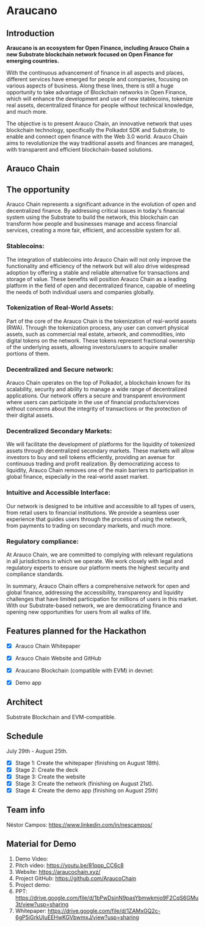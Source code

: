 # Araucano
## Introduction

**Araucano is an ecosystem for Open Finance, including Arauco Chain a new Substrate blockchain network focused on Open Finance for emerging countries.**

With the continuous advancement of finance in all aspects and places, different services have emerged for people and companies, focusing on various aspects of business. Along these lines, there is still a huge opportunity to take advantage of Blockchain networks in Open Finance, which will enhance the development and use of new stablecoins, tokenize real assets, decentralized finance for people without technical knowledge, and much more.

The objective is to present Arauco Chain, an innovative network that uses blockchain technology, specifically the Polkadot SDK and Substrate, to enable and connect open finance with the Web 3.0 world. Arauco Chain aims to revolutionize the way traditional assets and finances are managed, with transparent and efficient blockchain-based solutions.

## Arauco Chain

## The opportunity
Arauco Chain represents a significant advance in the evolution of open and decentralized finance. By addressing critical issues in today's financial system using the Substrate to build the network, this blockchain can transform how people and businesses manage and access financial services, creating a more fair, efficient, and accessible system for all.

### Stablecoins: 
The integration of stablecoins into Arauco Chain will not only improve the functionality and efficiency of the network but will also drive widespread adoption by offering a stable and reliable alternative for transactions and storage of value. These benefits will position Arauco Chain as a leading platform in the field of open and decentralized finance, capable of meeting the needs of both individual users and companies globally.

### Tokenization of Real-World Assets:
Part of the core of the Arauco Chain is the tokenization of real-world assets (RWA). Through the tokenization process, any user can convert physical assets, such as commercial real estate, artwork, and commodities, into digital tokens on the network. These tokens represent fractional ownership of the underlying assets, allowing investors/users to acquire smaller portions of them.

### Decentralized and Secure network:
Arauco Chain operates on the top of Polkadot, a blockchain known for its scalability, security and ability to manage a wide range of decentralized applications. Our network offers a secure and transparent environment where users can participate in the use of financial products/services without concerns about the integrity of transactions or the protection of their digital assets.

### Decentralized Secondary Markets:
We will facilitate the development of platforms for the liquidity of tokenized assets through decentralized secondary markets. These markets will allow investors to buy and sell tokens efficiently, providing an avenue for continuous trading and profit realization. By democratizing access to liquidity, Arauco Chain removes one of the main barriers to participation in global finance, especially in the real-world asset market.

### Intuitive and Accessible Interface:
Our network is designed to be intuitive and accessible to all types of users, from retail users to financial institutions. We provide a seamless user experience that guides users through the process of using the network, from payments to trading on secondary markets, and much more.

### Regulatory compliance:
At Arauco Chain, we are committed to complying with relevant regulations in all jurisdictions in which we operate. We work closely with legal and regulatory experts to ensure our platform meets the highest security and compliance standards.

In summary, Arauco Chain offers a comprehensive network for open and global finance, addressing the accessibility, transparency and liquidity challenges that have limited participation for millions of users in this market. With our Substrate-based network, we are democratizing finance and opening new opportunities for users from all walks of life.



## Features planned for the Hackathon

- [x] Arauco Chain Whitepaper
- [x] Arauco Chain Website and GitHub
- [x] Araucano Blockchain (compatible with EVM) in devnet: 
- [x] Demo app


## Architect

Substrate Blockchain and EVM-compatible.

## Schedule

July 29th - August 25th.

- [x] Stage 1: Create the whitepaper (finishing on August 18th).
- [x] Stage 2: Create the deck
- [x] Stage 3: Create the website
- [x] Stage 3: Create the network (finishing on August 21st).
- [x] Stage 4: Create the demo app (finishing on August 25th)

## Team info

Néstor Campos: https://www.linkedin.com/in/nescampos/

## Material for Demo
1. Demo Video:
2. Pitch video: https://youtu.be/81ppp_CC6c8
3. Website: https://araucochain.xyz/
4. Project GitHub: https://github.com/AraucoChain
5. Project demo: 
6. PPT: https://drive.google.com/file/d/1bPwDsjnN9pasYbmwkmjo9F2CqS6GMu3t/view?usp=sharing
7. Whitepaper: https://drive.google.com/file/d/1ZAMxGQ2c-6gP5iGrkUIuEEHwKGVbwmxJ/view?usp=sharing
